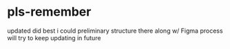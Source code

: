 # pls-remember
updated
did best i could
preliminary structure there along w/ Figma process
will try to keep updating in future 
